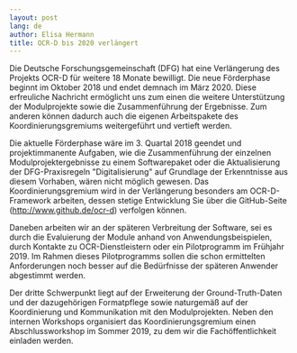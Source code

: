 ```yaml
---
layout: post
lang: de
author: Elisa Hermann
title: OCR-D bis 2020 verlängert
---
```


Die Deutsche Forschungsgemeinschaft (DFG) hat eine Verlängerung des Projekts
OCR-D für weitere 18 Monate bewilligt. Die neue Förderphase beginnt im Oktober
2018 und endet demnach im März 2020. Diese erfreuliche Nachricht ermöglicht uns
zum einen die weitere Unterstützung der Modulprojekte sowie die Zusammenführung
der Ergebnisse. Zum anderen können dadurch auch die eigenen Arbeitspakete des
Koordinierungsgremiums weitergeführt und vertieft werden.

Die aktuelle Förderphase wäre im 3. Quartal 2018 geendet und projektimmanente
Aufgaben, wie die Zusammenführung der einzelnen Modulprojektergebnisse zu einem
Softwarepaket oder die Aktualisierung der DFG-Praxisregeln "Digitalisierung"
auf Grundlage der Erkenntnisse aus diesem Vorhaben, wären nicht möglich
gewesen. Das Koordinierungsgremium wird in der Verlängerung besonders am
OCR-D-Framework arbeiten, dessen stetige Entwicklung Sie über die GitHub-Seite
(http://www.github.de/ocr-d) verfolgen können.

Daneben arbeiten wir an der späteren Verbreitung der Software, sei es durch die
Evaluierung der Module anhand von Anwendungsbeispielen, durch Kontakte zu
OCR-Dienstleistern oder ein Pilotprogramm im Frühjahr 2019. Im Rahmen dieses
Pilotprogramms sollen die schon ermittelten Anforderungen noch besser auf die
Bedürfnisse der späteren Anwender abgestimmt werden.

Der dritte Schwerpunkt liegt auf der Erweiterung der Ground-Truth-Daten und der
dazugehörigen Formatpflege sowie naturgemäß auf der Koordinierung und
Kommunikation mit den Modulprojekten.  Neben den internen Workshops organisiert
das Koordinierungsgremium einen Abschlussworkshop im Sommer 2019, zu dem wir
die Fachöffentlichkeit einladen werden.
